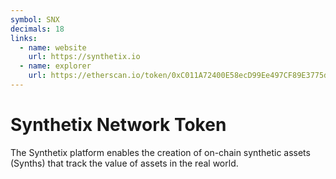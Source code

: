 ```yaml
---
symbol: SNX
decimals: 18
links:
  - name: website
    url: https://synthetix.io
  - name: explorer
    url: https://etherscan.io/token/0xC011A72400E58ecD99Ee497CF89E3775d4bd732F
---
```


# Synthetix Network Token

The Synthetix platform enables the creation of on-chain synthetic assets (Synths) that track the value of assets in the real world.
